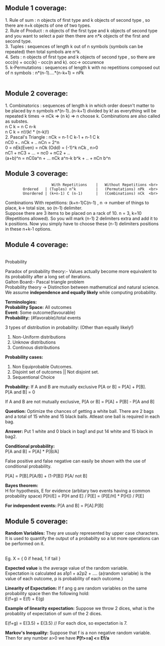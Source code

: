 <h2><b>Module 1 coverage: </b></h2>
1. Rule of sum : n objects of first type and k objects of second type , so there are n+k objects of one of two types. <br>
2. Rule of Product : n objects of the first type and k objects of second type and you want to select a pair then there are n*k objects of the first and second type. <br>
3. Tuples : sequences of length k out of n symbols (symbols can be repeated) then total symbols are n^k. <br>
4. Sets : n objects of first type and k objects of second type , so there are occ(n) + occ(k) - occ(n and k). occ-> occurence <br>
5. k-Permutations : sequences of length k with no repetitions composed out of n symbols : n*(n-1)....*(n-k+1) = nPk <br>
<br>
<h2><b>Module 2 coverage: </b></h2>
1. Combinatorics : sequences of length k in which order doesn't matter to be placed by n symbols n*(n-1)..(n-k+1) divided by k! as everything will be repeated k times -> nCk => (n k) => n choose k. Combinations are also called as substes. <br>
n C k = n C n-k <br>
n C k = n!/(k! * (n-k)!)  <br>
2. Pascal's Triangle : nCk = n-1 C k-1 + n-1 C k  <br>
nC0 +.. nCk + .. nCn = 2^n   <br>
0  = nEk(Even) = nOk (Odd) = (-1)^k nCk  , n>0   <br>
nC1 + nC3 + ... = nc0 + nC2 + ..   <br>
(a+b)^n = nC0a^n + ... nCk a^n-k b^k + .. + nCn b^n <br>

<h2><b> Module 3 coverage: </b></h2>

                         With Repetitions    |   Without Repetitions <br>
            Ordered   | (Tuples) n^k         |   (Permutations) nPk  <br>
            Unordered | (k+n-1) C (n-1)      |   (Combinations) nCk  <br>

Combinations With repetitions: (k+n-1)C(n-1) , n -> number of things to place, k-> total size, so (n-1) delimiter. <br> 
Suppose there are 3 items to be placed on a rack of 10. n = 3, k=10 (Repetitions allowed). So you will mark (n-1) 2 delimiters extra and add it to k positions. Now you simply have to choose these (n-1) delimiters positions in these n+k-1 options. 

<h2><b> Module 4 coverage: </b></h2>
<br> Probability

Paradox of probability theory:- Values actually become more equivalent to its probability after a long set of iterations.  <br>
Galton Board:- Pascal triangle problem <br>
Probability theory -> Distinction between mathematical and natural science. We assume <b>independence and equally likely</b> while computing probability. <br>

<b>Terminologies:</b> <br>
<b>Probability Space:</b> All outcomes <br>
<b>Event:</b> Some outcome(favourable) <br>
<b>Probability:</b> (#favorable)/total events <br>

3 types of distribution in probability: (Other than equally likely!) <br>
1. Non-Uniform distributions <br>
2. Unknow distributions <br>
3. Continous distributions <br>

<b>Probability cases:</b> <br>
1. Non Equiprobable Outcomes.  <br>
2. Disjoint set of outcomes || Not disjoint set. <br>
3. Sequentional Choice <br>

<b>Probability:</b> If A and B are mutually exclusive P[A or B] = P[A] + P[B]. <br>
P[A and B] = 0 <br>

If A and B are not mutually exclusive, P[A or B] = P[A] + P[B] - P[A and B] <br>

<b>Question:</b> Optimize the chances of getting a white ball. There are 2 bags and a total of 15 white and 15 black balls. Atleast one ball is required in each bag. <br>

<b>Answer:</b> Put 1 white and 0 black in bag1 and put 14 white and 15 black in bag2. <br>

<b>Conditional probability: </b><br> 
P[A and B] = P[A] * P[B/A] <br>

False positive and false negative can easily be shown with the use of conditional probability. <br>

P[A] = P[B].P[A/B] + (1-P[B]) P[A/ not B]   <br>

<b>Bayes theorem:</b> <br>
H for hypothesis, E for evidence
(arbitary two events having a common probability space) 
P[H/E] = P[H and E] / P[E] = (P[E/H] * P[H]) / P[E]

<b>For independent events: </b>
P[A and B] = P[A].P[B]

<h2><b> Module 5 coverage: </b></h2>
<b>Random Variables:</b> They are usualy represented by upper case characters. It is used to quantify the output of a probabilty so a lot more operations can be performed on it. <br> <br>

Eg. X = { 0 if head, 1 if tail } <br>

<b>Expected value</b> is the average value of the random variable. <br>
Expectation is calculated as a1p1 + a2p2 + .... (a(random variable) is the value of each outcome, p is probability of each outcome.)

<b>Linearity of Expectation:</b> If f ang g are random variables on the same probability space then the following hold: <br>
E(f+g) = E(f) + E(g) <br>

<b>Example of linearity expectation:</b> Suppose we throw 2 dices, what is the probablity of expectation of sum of the 2 dices. <br>

E(f+g) = E(3.5) + E(3.5) // For each dice, so expectation is 7.  <br>
 
<b>Markov's Inequality:</b> Suppose that f is a non negative random variable. Then for any number a>0 we have <b>P[f>=a] <= Ef/a</b> <br>
